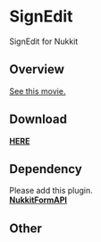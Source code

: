 # SignEdit
SignEdit for Nukkit  

## Overview  
[See this movie.](https://twitter.com/b0ymelancholy/status/1288683471397773312)  
  
## Download  
[**HERE**](https://github.com/boymelancholy/SignEdit/releases/tag/1.0)  
  
## Dependency  
Please add this plugin.  
[**NukkitFormAPI**](https://github.com/itsu-dev/NukkitFormAPI)
  
## Other
<!--This plugin made that it's based on SignEdit whose author is OtorisanVardo.   
If you wanna get this plugin for pmmp, please get it from the below link.  
[Link here](https://example.com/)-->

